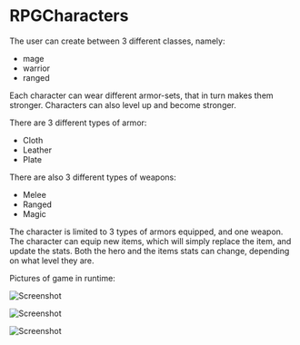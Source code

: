 # RPGCharacters

The user can create between 3 different classes, namely:
* mage
* warrior
* ranged 

Each character can wear different armor-sets, that in turn makes them stronger. Characters
can also level up and become stronger.

There are 3 different types of armor:
* Cloth
* Leather
* Plate

There are also 3 different types of weapons:
* Melee
* Ranged
* Magic

The character is limited to 3 types of armors equipped, and one weapon. The character can equip new items, which will simply replace the item, and update the stats.
Both the hero and the items stats can change, depending on what level they are.

Pictures of game in runtime:

![Screenshot](https://i.imgur.com/dylDoyr.png)

![Screenshot](https://i.imgur.com/azfv1yP.png)

![Screenshot](https://i.imgur.com/4vFjjya.png)
